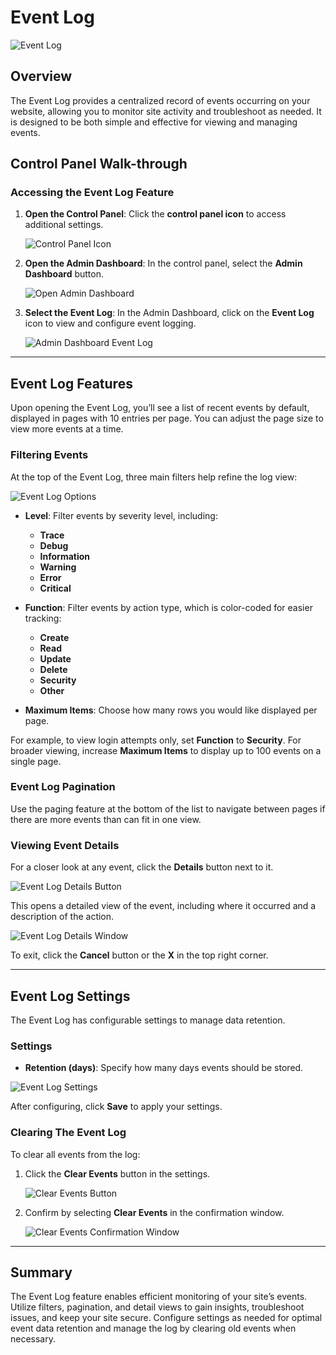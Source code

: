 # Event Log

![Event Log](./assets/event-log.png)

## Overview

The Event Log provides a centralized record of events occurring on your website, allowing you to monitor site activity and troubleshoot as needed. It is designed to be both simple and effective for viewing and managing events.

## Control Panel Walk-through

### Accessing the Event Log Feature

1. **Open the Control Panel**: Click the **control panel icon** to access additional settings.

   ![Control Panel Icon](./assets/control-panel-button.png)

2. **Open the Admin Dashboard**: In the control panel, select the **Admin Dashboard** button.

   ![Open Admin Dashboard](./assets/control-panel-admin-dashboard-button.png)

3. **Select the Event Log**: In the Admin Dashboard, click on the **Event Log** icon to view and configure event logging.

   ![Admin Dashboard Event Log](./assets/admin-dashboard-event-log.png)

---

## Event Log Features

Upon opening the Event Log, you’ll see a list of recent events by default, displayed in pages with 10 entries per page. You can adjust the page size to view more events at a time.

### Filtering Events

At the top of the Event Log, three main filters help refine the log view:

![Event Log Options](./assets/event-log-options.png)

* **Level**: Filter events by severity level, including:
    * **Trace**
    * **Debug**
    * **Information**
    * **Warning**
    * **Error**
    * **Critical**

* **Function**: Filter events by action type, which is color-coded for easier tracking:
    * **Create**
    * **Read**
    * **Update**
    * **Delete**
    * **Security**
    * **Other**

* **Maximum Items**: Choose how many rows you would like displayed per page.

For example, to view login attempts only, set **Function** to **Security**. For broader viewing, increase **Maximum Items** to display up to 100 events on a single page.

### Event Log Pagination

Use the paging feature at the bottom of the list to navigate between pages if there are more events than can fit in one view.

### Viewing Event Details

For a closer look at any event, click the **Details** button next to it.

![Event Log Details Button](./assets/event-log-details-button.png)

This opens a detailed view of the event, including where it occurred and a description of the action.

![Event Log Details Window](./assets/event-log-details.png)

To exit, click the **Cancel** button or the **X** in the top right corner.

---

## Event Log Settings

The Event Log has configurable settings to manage data retention.

### Settings

- **Retention (days)**: Specify how many days events should be stored.

![Event Log Settings](./assets/event-log-settings.png)

After configuring, click **Save** to apply your settings.

### Clearing The Event Log

To clear all events from the log:

1. Click the **Clear Events** button in the settings.

   ![Clear Events Button](./assets/event-log-settings-clear-events-button.png)

2. Confirm by selecting **Clear Events** in the confirmation window.

   ![Clear Events Confirmation Window](./assets/event-log-settings-clear-events-confirmation.png)

---

## Summary

The Event Log feature enables efficient monitoring of your site’s events. Utilize filters, pagination, and detail views to gain insights, troubleshoot issues, and keep your site secure. Configure settings as needed for optimal event data retention and manage the log by clearing old events when necessary.
